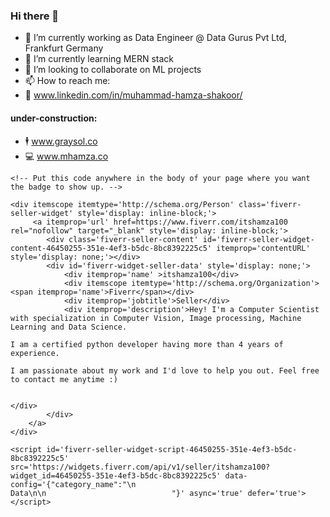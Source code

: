 ### Hi there 👋


- 🔭 I’m currently working as Data Engineer @ Data Gurus Pvt Ltd, Frankfurt Germany
- 🌱 I’m currently learning MERN stack 
- 👯 I’m looking to collaborate on ML projects
- 📫 How to reach me:
- 🔗 www.linkedin.com/in/muhammad-hamza-shakoor/

#### under-construction:
- 🕴️ www.graysol.co
- 💻 www.mhamza.co

```
<!-- Put this code anywhere in the body of your page where you want the badge to show up. -->

<div itemscope itemtype='http://schema.org/Person' class='fiverr-seller-widget' style='display: inline-block;'>
     <a itemprop='url' href=https://www.fiverr.com/itshamza100 rel="nofollow" target="_blank" style='display: inline-block;'>
        <div class='fiverr-seller-content' id='fiverr-seller-widget-content-46450255-351e-4ef3-b5dc-8bc8392225c5' itemprop='contentURL' style='display: none;'></div>
        <div id='fiverr-widget-seller-data' style='display: none;'>
            <div itemprop='name' >itshamza100</div>
            <div itemscope itemtype='http://schema.org/Organization'><span itemprop='name'>Fiverr</span></div>
            <div itemprop='jobtitle'>Seller</div>
            <div itemprop='description'>Hey! I'm a Computer Scientist with specialization in Computer Vision, Image processing, Machine Learning and Data Science.

I am a certified python developer having more than 4 years of experience.

I am passionate about my work and I'd love to help you out. Feel free to contact me anytime :)


</div>
        </div>
    </a>
</div>

<script id='fiverr-seller-widget-script-46450255-351e-4ef3-b5dc-8bc8392225c5' src='https://widgets.fiverr.com/api/v1/seller/itshamza100?widget_id=46450255-351e-4ef3-b5dc-8bc8392225c5' data-config='{"category_name":"\n                                    Data\n\n                            "}' async='true' defer='true'></script>

```
